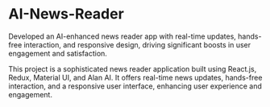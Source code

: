 # AI-News-Reader
Developed an AI-enhanced news reader app with real-time updates, hands-free interaction, and responsive design, driving significant boosts in user engagement and satisfaction.

This project is a sophisticated news reader application built using React.js, Redux, Material UI, and Alan AI. It offers real-time news updates, hands-free interaction, and a responsive user interface, enhancing user experience and engagement.
